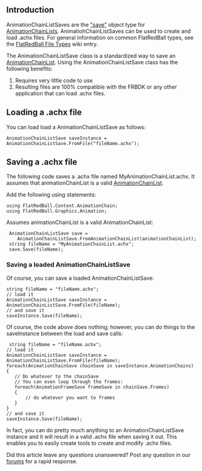 ## Introduction

AnimationChainListSaves are the ["save"](/frb/docs/index.php?title=Tutorials:Save_Classes.md "Tutorials:Save Classes") object type for [AnimationChainLists](/frb/docs/index.php?title=FlatRedBall.Graphics.Animation.AnimationChainList.md "FlatRedBall.Graphics.Animation.AnimationChainList"). AnimatiohChainListSaves can be used to create and load .achx files. For general information on common FlatRedBall types, see the [FlatRedBall File Types](/frb/docs/index.php?title=FlatRedBall_File_Types.md "FlatRedBall File Types") wiki entry.

The AnimationChainListSave class is a standardized way to save an [AnimationChainList](/frb/docs/index.php?title=FlatRedBall.Graphics.Animation.AnimationChainList.md "FlatRedBall.Graphics.Animation.AnimationChainList"). Using the AnimationChainListSave class has the following benefits:

1.  Requires very little code to use
2.  Resulting files are 100% compatible with the FRBDK or any other application that can load .achx files.

## Loading a .achx file

You can load load a AnimationChainListSave as follows:

    AnimationChainListSave saveInstance = AnimationChainListSave.FromFile("fileName.achx");

## Saving a .achx file

The following code saves a .achx file named MyAnimationChainList.achx. It assumes that animationChainList is a valid [AnimationChainList](/frb/docs/index.php?title=FlatRedBall.Graphics.Animation.AnimationChainList.md "FlatRedBall.Graphics.Animation.AnimationChainList").

Add the following using statements:

    using FlatRedBall.Content.AnimationChain;
    using FlatRedBall.Graphics.Animation;

Assumes animationChainList is a valid AnimationChainList:

     AnimationChainListSave save =
        AnimationChainListSave.FromAnimationChainList(animationChainList);
     string fileName = "MyAnimationChainList.achx";
     save.Save(fileName);

### Saving a loaded AnimationChainListSave

Of course, you can save a loaded AnimationChainListSave:

    string fileName = "fileName.achx";
    // load it
    AnimationChainListSave saveInstance = AnimationChainListSave.FromFile(fileName);
    // and save it
    saveInstance.Save(fileName);

Of course, the code above does nothing; however, you can do things to the saveInstance between the load and save calls:

     string fileName = "fileName.achx";
    // load it
    AnimationChainListSave saveInstance = AnimationChainListSave.FromFile(fileName);
    foreach(AnimationChainSave chainSave in saveInstance.AnimationChains)
    {
       // Do whatever to the chainSave
       // You can even loop through the frames:
       foreach(AnimationFrameSave frameSave in chainSave.Frames)
       {
           // do whatever you want to frames
       }
    }
    // and save it
    saveInstance.Save(fileName);

In fact, you can do pretty much anything to an AnimationChainListSave instance and it will result in a valid .achx file when saving it out. This enables you to easily create tools to create and modify .achx files.

Did this article leave any questions unanswered? Post any question in our [forums](/frb/forum/.md) for a rapid response.

